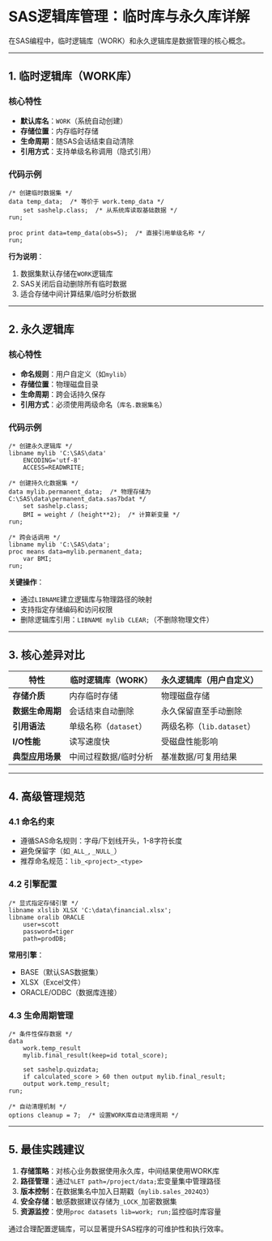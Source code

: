 # SAS逻辑库管理：临时库与永久库详解

在SAS编程中，临时逻辑库（WORK）和永久逻辑库是数据管理的核心概念。

------------------------------------------------------------------------

## 1. 临时逻辑库（WORK库）

### 核心特性

-   **默认库名**：`WORK`（系统自动创建）
-   **存储位置**：内存临时存储
-   **生命周期**：随SAS会话结束自动清除
-   **引用方式**：支持单级名称调用（隐式引用）

### 代码示例

``` sas
/* 创建临时数据集 */
data temp_data;  /* 等价于 work.temp_data */
    set sashelp.class;  /* 从系统库读取基础数据 */
run;

proc print data=temp_data(obs=5);  /* 直接引用单级名称 */
run;
```

**行为说明**：

1.  数据集默认存储在`WORK`逻辑库
2.  SAS关闭后自动删除所有临时数据
3.  适合存储中间计算结果/临时分析数据

------------------------------------------------------------------------

## 2. 永久逻辑库

### 核心特性

-   **命名规则**：用户自定义（如`mylib`）
-   **存储位置**：物理磁盘目录
-   **生命周期**：跨会话持久保存
-   **引用方式**：必须使用两级命名（`库名.数据集名`）

### 代码示例

``` sas
/* 创建永久逻辑库 */
libname mylib 'C:\SAS\data' 
    ENCODING='utf-8' 
    ACCESS=READWRITE;

/* 创建持久化数据集 */
data mylib.permanent_data;  /* 物理存储为C:\SAS\data\permanent_data.sas7bdat */
    set sashelp.class;
    BMI = weight / (height**2);  /* 计算新变量 */
run;

/* 跨会话调用 */
libname mylib 'C:\SAS\data';
proc means data=mylib.permanent_data;
    var BMI;
run;
```

**关键操作**：

-   通过`LIBNAME`建立逻辑库与物理路径的映射
-   支持指定存储编码和访问权限
-   删除逻辑库引用：`LIBNAME mylib CLEAR;`（不删除物理文件）

------------------------------------------------------------------------

## 3. 核心差异对比

| 特性             | 临时逻辑库（WORK）    | 永久逻辑库（用户自定义）  |
|------------------|-----------------------|---------------------------|
| **存储介质**     | 内存临时存储          | 物理磁盘存储              |
| **数据生命周期** | 会话结束自动删除      | 永久保留直至手动删除      |
| **引用语法**     | 单级名称（`dataset`） | 两级名称（`lib.dataset`） |
| **I/O性能**      | 读写速度快            | 受磁盘性能影响            |
| **典型应用场景** | 中间过程数据/临时分析 | 基准数据/可复用结果       |

------------------------------------------------------------------------

## 4. 高级管理规范

### 4.1 命名约束

-   遵循SAS命名规则：字母/下划线开头，1-8字符长度
-   避免保留字（如`_ALL_`, `_NULL_`）
-   推荐命名规范：`lib_<project>_<type>`

### 4.2 引擎配置

``` sas
/* 显式指定存储引擎 */
libname xlslib XLSX 'C:\data\financial.xlsx';
libname oralib ORACLE 
    user=scott 
    password=tiger 
    path=prodDB;
```

**常用引擎**：

-   BASE（默认SAS数据集）
-   XLSX（Excel文件）
-   ORACLE/ODBC（数据库连接）

### 4.3 生命周期管理

``` sas
/* 条件性保存数据 */
data 
    work.temp_result
    mylib.final_result(keep=id total_score);
    
    set sashelp.quizdata;
    if calculated_score > 60 then output mylib.final_result;
    output work.temp_result;
run;

/* 自动清理机制 */
options cleanup = 7;  /* 设置WORK库自动清理周期 */
```

------------------------------------------------------------------------

## 5. 最佳实践建议

1.  **存储策略**：对核心业务数据使用永久库，中间结果使用WORK库
2.  **路径管理**：通过`%LET path=/project/data;`宏变量集中管理路径
3.  **版本控制**：在数据集名中加入日期戳（`mylib.sales_2024Q3`）
4.  **安全存储**：敏感数据建议存储为`_LOCK_`加密数据集
5.  **资源监控**：使用`proc datasets lib=work; run;`监控临时库容量

通过合理配置逻辑库，可以显著提升SAS程序的可维护性和执行效率。

